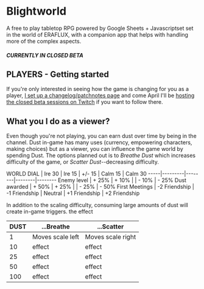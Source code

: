 # Blightworld
A free to play tabletop RPG powered by Google Sheets + Javascriptset set in the world of ERAFLUX, with a companion app that helps with handling more of the complex aspects.  

##### CURRENTLY IN CLOSED BETA

## PLAYERS - Getting started
If you're only interested in seeing how the game is changing for you as a player, [I set up a changelog/patchnotes page](https://blight.world) and come April I'll be [hosting the closed beta sessions on Twitch](https://www.twitch.tv/lotusware) if you want to follow there.

## What you I do as a viewer?
Even though you're not playing, you can earn dust over time by being in the channel.  Dust in-game has many uses (currency, empowering characters, making choices) but as a viewer, you can influence the game world by spending Dust.  The options planned out is to *Breathe Dust* which increases difficulty of the game, or *Scatter Dust*--decreasing difficulty.  

WORLD DIAL | Ire 30 | Ire 15 | +/- 15 | Calm 15 | Calm 30
-----|---------|--------|--------|--------
Enemy level | + 25% | + 10%  |    |  - 10% |  - 25%
Dust awarded | + 50% | + 25% |   | - 25% |  - 50%
First Meetings | -2 Friendship | -1 Friendship | Neutral  |  +1 Friendship |  +2 Friendship



In addition to the scaling difficulty, consuming large amounts of dust will create in-game triggers.  the effect

DUST | ...Breathe | ...Scatter
-----|---------|--------
1 | Moves scale left | Moves scale right
10 | effect | effect
25 | effect | effect
50 | effect | effect
100 | effect | effect

